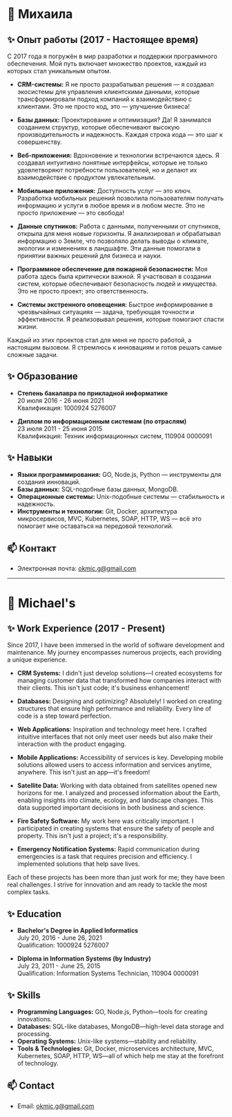# 👋 Михаила

## ✨ Опыт работы (2017 - Настоящее время)

С 2017 года я погружён в мир разработки и поддержки программного обеспечения. Мой путь включает множество проектов, каждый из которых стал уникальным опытом.

- **CRM-системы:** Я не просто разрабатывал решения — я создавал экосистемы для управления клиентскими данными, которые трансформировали подход компаний к взаимодействию с клиентами. Это не просто код, это — улучшение бизнеса!

- **Базы данных:** Проектирование и оптимизация? Да! Я занимался созданием структур, которые обеспечивают высокую производительность и надежность. Каждая строка кода — это шаг к совершенству.

- **Веб-приложения:** Вдохновение и технологии встречаются здесь. Я создавал интуитивно понятные интерфейсы, которые не только удовлетворяют потребности пользователей, но и делают их взаимодействие с продуктом увлекательным.

- **Мобильные приложения:** Доступность услуг — это ключ. Разработка мобильных решений позволила пользователям получать информацию и услуги в любое время и в любом месте. Это не просто приложение — это свобода!

- **Данные спутников:** Работа с данными, полученными от спутников, открыла для меня новые горизонты. Я анализировал и обрабатывал информацию о Земле, что позволяло делать выводы о климате, экологии и изменениях в ландшафте. Эти данные помогали в принятии важных решений для бизнеса и науки.

- **Программное обеспечение для пожарной безопасности:** Моя работа здесь была критически важной. Я участвовал в создании систем, которые обеспечивают безопасность людей и имущества. Это не просто проект; это ответственность.

- **Системы экстренного оповещения:** Быстрое информирование в чрезвычайных ситуациях — задача, требующая точности и эффективности. Я реализовывал решения, которые помогают спасти жизни.

Каждый из этих проектов стал для меня не просто работой, а настоящим вызовом. Я стремлюсь к инновациям и готов решать самые сложные задачи.

## ✨ Образование

- **Степень бакалавра по прикладной информатике**  
  20 июля 2016 - 26 июня 2021  
  Квалификация: 1000924 5276007

- **Диплом по информационным системам (по отраслям)**  
  23 июля 2011 - 25 июня 2015  
  Квалификация: Техник информационных систем, 110904 0000091

## ✨ Навыки

- **Языки программирования:** GO, Node.js, Python — инструменты для создания инноваций.
- **Базы данных:** SQL-подобные базы данных, MongoDB.
- **Операционные системы:** Unix-подобные системы — стабильность и надежность.
- **Инструменты и технологии:** Git, Docker, архитектура микросервисов, MVC, Kubernetes, SOAP, HTTP, WS — всё это помогает мне оставаться на передовой технологий.

## 📫 Контакт

- Электронная почта: [okmic.g@gmail.com](mailto:okmic.g@gmail.com)

---

# 👋 Michael's

## ✨ Work Experience (2017 - Present)

Since 2017, I have been immersed in the world of software development and maintenance. My journey encompasses numerous projects, each providing a unique experience.

- **CRM Systems:** I didn't just develop solutions—I created ecosystems for managing customer data that transformed how companies interact with their clients. This isn't just code; it's business enhancement!

- **Databases:** Designing and optimizing? Absolutely! I worked on creating structures that ensure high performance and reliability. Every line of code is a step toward perfection.

- **Web Applications:** Inspiration and technology meet here. I crafted intuitive interfaces that not only meet user needs but also make their interaction with the product engaging.

- **Mobile Applications:** Accessibility of services is key. Developing mobile solutions allowed users to access information and services anytime, anywhere. This isn't just an app—it's freedom!

- **Satellite Data:** Working with data obtained from satellites opened new horizons for me. I analyzed and processed information about the Earth, enabling insights into climate, ecology, and landscape changes. This data supported important decisions in both business and science.

- **Fire Safety Software:** My work here was critically important. I participated in creating systems that ensure the safety of people and property. This isn't just a project; it's a responsibility.

- **Emergency Notification Systems:** Rapid communication during emergencies is a task that requires precision and efficiency. I implemented solutions that help save lives.

Each of these projects has been more than just work for me; they have been real challenges. I strive for innovation and am ready to tackle the most complex tasks.

## ✨ Education

- **Bachelor's Degree in Applied Informatics**  
  July 20, 2016 - June 26, 2021  
  Qualification: 1000924 5276007

- **Diploma in Information Systems (by Industry)**  
  July 23, 2011 - June 25, 2015  
  Qualification: Information Systems Technician, 110904 0000091

## ✨ Skills

- **Programming Languages:** GO, Node.js, Python—tools for creating innovations.
- **Databases:** SQL-like databases, MongoDB—high-level data storage and processing.
- **Operating Systems:** Unix-like systems—stability and reliability.
- **Tools & Technologies:** Git, Docker, microservices architecture, MVC, Kubernetes, SOAP, HTTP, WS—all of which help me stay at the forefront of technology.

## 📫 Contact

- Email: [okmic.g@gmail.com](mailto:okmic.g@gmail.com)
